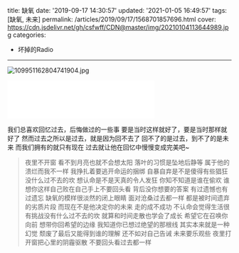 title: 缺氧
date: '2019-09-17 14:30:57'
updated: '2021-01-05 16:49:57'
tags: [缺氧, 未来]
permalink: /articles/2019/09/17/1568701857696.html
cover: https://cdn.jsdelivr.net/gh/csfwff/CDN@master/img/20210104113644989.jpg
categories: 
- 坏掉的Radio

---
![109951162804741904.jpg](https://cdn.jsdelivr.net/gh/csfwff/CDN@master/img/20210104113644989.jpg)

<iframe frameborder="no" border="0" marginwidth="0" marginheight="0" width=330 height=86 src="//music.163.com/outchain/player?type=2&id=32196031&auto=0&height=66"></iframe>

我们总喜欢回忆过去，后悔做过的一些事
要是当时这样就好了，要是当时那样就好了
然而过去之所以是过去，就是因为回不去了
回不了的是过去，到不了的是未来
而我们拥有的就只有现在
过去就让他在回忆中慢慢变成完美吧~

> 夜里不开窗
> 看不到月亮也就不会想太阳
> 落叶的习惯是坠地后静等
> 属于他的溃烂而我不一样
> 我挣扎着要逃开命运的捆绑
> 自暴自弃是不是傻得有些猖狂
> 没什么过不去的坎
> 想认命是不是天真的令人发狂
> 你知不知道是谁在偷欢
> 谁想你这样自己败在自己手上不要回头看
> 背后没你想要的答案
> 有过遗憾也有过遗忘
> 缺氧的模样很淡然的闭上眼睛
> 面对沧桑过去都一样
> 都是被时间遗弃的劣质片段
> 而现在不是他决定你的未来
> 走的成不成功
> 不认命会觉得生活很有挑战没有什么过不去的坎
> 就算和时间走散也学会了成长
> 希望它在召唤你向前
> 想带你回希望的边缘
> 我知道你已想过绝望的那根线
> 其实本来就是一种幻觉
> 颓废了最后又能得到谁的理解
> 还不如对自己告诫
> 未来要乐观些
> 夜里打开窗把心里的阴霾驱散
> 不要回头看过去都一样

